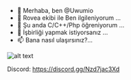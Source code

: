 - 👋 Merhaba, ben @Uwumio
- 👀 Rovea ekibi ile Ben ilgileniyorum ...
- 🌱 Şu anda C/C++/Php öğreniyorum ...
- 💞️ İşbirliği yapmak istiyorsanız ...
- 📫 Bana nasıl ulaşırsınız?...

![alt text](https://p4.wallpaperbetter.com/wallpaper/749/308/1001/anime-code-wallpaper-thumb.jpg)

Discord: https://discord.gg/Nzd7jac3Xd
